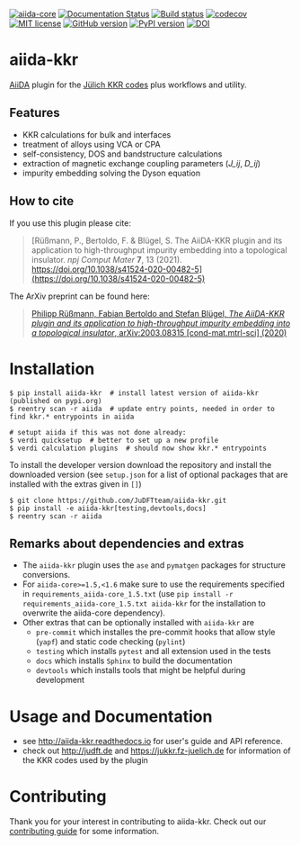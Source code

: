 [![aiida-core](https://img.shields.io/badge/AiiDA->=v3.0.0,<3.0.0-1f425f.svg?logo=data%3Aimage%2Fpng%3Bbase64%2CiVBORw0KGgoAAAANSUhEUgAAACMAAAAhCAYAAABTERJSAAAABHNCSVQICAgIfAhkiAAAAAlwSFlzAAAFhgAABYYBG6Yz4AAAABl0RVh0U29mdHdhcmUAd3d3Lmlua3NjYXBlLm9yZ5vuPBoAAAUbSURBVFiFzZhrbFRVEMd%2Fc%2B5uu6UUbIFC%2FUAUVEQCLbQJBIiBDyiImJiIhmohYNCkqJAQxASLF8tDgYRHBLXRhIcKNtFEhVDgAxBJqgmVh4JEKg3EIn2QYqBlt917xg%2BFss%2ByaDHOtzsz5z%2B%2FuZl7ztmF%2F5HJvxVQN6cPYX8%2FPLnOmsvNAvqfwuib%2FbNIk9cQeQnLcKRL5xLIV%2Fic9eJeunjPYbRs4FjQSpTB3aS1IpRKeeOOewajy%2FKKEO8Q0DuVdKy8IqsbPulxGHUfCBBu%2BwUYGuFuBTK7wQnht6PEbf4tlRomVRjCbXNjQEB0AyrFQOL5ENIJm7dTLZE6DPJCnEtFZVXDLny%2B4Sjv0PmmYu1ZdUek9RiMgoDmJ8V0L7XJqsZ3UW8YsBOwEeHeeFce7jEYXBy0m9m4BbXqSj2%2Bxnkg26MCVrN6DEZcwggtd8pTFx%2Fh3B9B50YLaFOPwXQKUt0tBLegtSomfBlfY13PwijbEnhztGzgJsK5h9W9qeWwBqjvyhB2iBs1Qz0AU974DciRGO8CVN8AJhAeMAdA3KbrKEtvxhsI%2B9emWiJlGBEU680Cfk%2BSsVqXZvcFYGXjF8ABVJ%2BTNfVXehyms1zzn1gmIOxLEB6E31%2FWBe5rnCarmo7elf7dJEeaLh80GasliI5F6Q9cAz1GY1OJVNDxTzQTw7iY%2FHEZRQY7xqJ9RU2LFe%2FYqakdP911ha0XhjjiTVAkDwgatWfCGeYocx8M3glG8g8EXhSrLrHnEFJ5Ymow%2FkhIYv6ttYUW1iFmEqqxdVoUs9FmsDYSqmtmJh3Cl1%2BVtl2s7owDUdocR5bceiyoSivGTT5vzpbzL1uoBpmcAAQgW7ArnKD9ng9rc%2BNgrobSNwpSkkhcRN%2BvmXLjIsDovYHHEfmsYFygPAnIDEQrQPzJYCOaLHLUfIt7Oq0LJn9fxkSgNCb1qEIQ5UKgT%2Fs6gJmVOOroJhQBXVqw118QtWLdyUxEP45sUpSzqP7RDdFYMyB9UReMiF1MzPwoUqHt8hjGFFeP5wZAbZ%2F0%2BcAtAAcji6LeSq%2FMYiAvSsdw3GtrfVSVFUBbIhwRWYR7yOcr%2FBi%2FB1MSJZ16JlgH1AGM3EO2QnmMyrSbTSiACgFBv4yCUapZkt9qwWVL7aeOyHvArJjm8%2Fz9BhdI4XcZgz2%2FvRALosjsk1ODOyMcJn9%2FYI6IrkS5vxMGdUwou2YKfyVqJpn5t9aNs3gbQMbdbkxnGdsr4bTHm2AxWo9yNZK4PXR3uzhAh%2BM0AZejnCrGdy0UvJxl0oMKgWSLR%2B1LH2aE9ViejiFs%2BXn6bTjng3MlIhJ1I1TkuLdg6OcAbD7Xx%2Bc3y9TrWAiSHqVkbZ2v9ilCo6s4AjwZCzFyD9mOL305nV9aonvsQeT2L0gVk4OwOJqXXVRW7naaxswDKVdlYLyMXAnntteYmws2xcVVZzq%2BtHPAooQggmJkc6TLSusOiL4RKgwzzYU1iFQgiUBA1H7E8yPau%2BZl9P7AblVNebtHqTgxLfRqrNvZWjsHZFuqMqKcDWdlFjF7UGvX8Jn24DyEAykJwNcdg0OvJ4p5pQ9tV6SMlP4A0PNh8aYze1ArROyUNTNouy8tNF3Rt0CSXb6bRFl4%2FIfQzNMjaE9WwpYOWQnOdEF%2BTdJNO0iFh7%2BI0kfORzQZb6P2kymS9oTxzBiM9rUqLWr1WE5G6ODhycQd%2FUnNVeMbcH68hYkGycNoUNWc8fxaxfwhDbHpfwM5oeTY7rUX8QAAAABJRU5ErkJggg%3D%3D)](https://www.aiida.net/)
[![Documentation Status](https://readthedocs.org/projects/aiida-kkr/badge/?version=latest)](https://aiida-kkr.readthedocs.io/en/latest/?badge=latest)
[![Build status](https://github.com/JuDFTteam/aiida-kkr/actions/workflows/ci.yml/badge.svg)](https://github.com/JuDFTteam/aiida-kkr/actions)
[![codecov](https://codecov.io/gh/JuDFTteam/aiida-kkr/branch/develop/graph/badge.svg)](https://codecov.io/gh/JuDFTteam/aiida-kkr)
[![MIT license](http://img.shields.io/badge/license-MIT-brightgreen.svg)](http://opensource.org/licenses/MIT)
[![GitHub version](https://badge.fury.io/gh/JuDFTteam%2Faiida-kkr.svg)](https://badge.fury.io/gh/JuDFTteam%2Faiida-kkr)
[![PyPI version](https://badge.fury.io/py/aiida-kkr.svg)](https://badge.fury.io/py/aiida-kkr)
[![DOI](https://zenodo.org/badge/DOI/10.5281/zenodo.3628251.svg)](https://doi.org/10.5281/zenodo.3628251)



# aiida-kkr

[AiiDA](https://aiida.net) plugin for the [Jülich KKR codes](https://jukkr.fz-juelich.de) plus workflows and utility.

## Features

* KKR calculations for bulk and interfaces
* treatment of alloys using VCA or CPA
* self-consistency, DOS and bandstructure calculations
* extraction of magnetic exchange coupling parameters (*J_ij*, *D_ij*)
* impurity embedding solving the Dyson equation


## How to cite

If you use this plugin please cite:
> [Rüßmann, P., Bertoldo, F. & Blügel, S. The AiiDA-KKR plugin and its application to high-throughput impurity embedding into a topological insulator. *npj Comput Mater* **7**, 13 (2021). https://doi.org/10.1038/s41524-020-00482-5](https://doi.org/10.1038/s41524-020-00482-5)

The ArXiv preprint can be found here:
> [Philipp Rüßmann, Fabian Bertoldo and Stefan Blügel, *The AiiDA-KKR plugin and its application to high-throughput impurity embedding into a topological insulator*, arXiv:2003.08315 [cond-mat.mtrl-sci] (2020)](https://arxiv.org/abs/2003.08315)


# Installation

```shell
$ pip install aiida-kkr  # install latest version of aiida-kkr (published on pypi.org)
$ reentry scan -r aiida  # update entry points, needed in order to find kkr.* entrypoints in aiida

# setupt aiida if this was not done already:
$ verdi quicksetup  # better to set up a new profile
$ verdi calculation plugins  # should now show kkr.* entrypoints
```

To install the developer version download the repository and install the downloaded version (see `setup.json` for a list of optional packages that are installed with the extras given in `[]`)

```shell
$ git clone https://github.com/JuDFTteam/aiida-kkr.git
$ pip install -e aiida-kkr[testing,devtools,docs]
$ reentry scan -r aiida
```

## Remarks about dependencies and extras

- The `aiida-kkr` plugin uses the `ase` and `pymatgen` packages for structure conversions.
- For `aiida-core>=1.5,<1.6` make sure to use the requirements specified in `requirements_aiida-core_1.5.txt` (use `pip install -r requirements_aiida-core_1.5.txt aiida-kkr` for the installation to overwrite the aiida-core dependency).
- Other extras that can be optionally installed with `aiida-kkr` are
  * `pre-commit` which installes the pre-commit hooks that allow style (`yapf`) and static code checking (`pylint`)
  * `testing` which installs `pytest` and all extension used in the tests
  * `docs` which installs `Sphinx` to build the documentation
  * `devtools` which installs tools that might be helpful during development


# Usage and Documentation

* see http://aiida-kkr.readthedocs.io for user's guide and API reference.
* check out http://judft.de and https://jukkr.fz-juelich.de for information of the KKR codes used by the plugin

# Contributing

Thank you for your interest in contributing to aiida-kkr.
Check out our [contributing guide](CONTRIBUTING.md) for some information.
